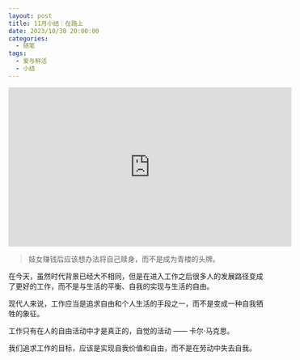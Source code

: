 ```yaml
---
layout: post
title: 11月小结｜在路上
date: 2023/10/30 20:00:00
categories:
  - 随笔
tags:
  - 爱与鲜活
  - 小结
---
```

<iframe width="560" height="315" src="https://www.youtube.com/embed/AjaHWJl6EC8?si=9lYJtWVS47lAC2mA" title="YouTube video player" frameborder="0" allow="accelerometer; autoplay; clipboard-write; encrypted-media; gyroscope; picture-in-picture; web-share" allowfullscreen></iframe>

> 妓女赚钱后应该想办法将自己赎身，而不是成为青楼的头牌。

在今天，虽然时代背景已经大不相同，但是在进入工作之后很多人的发展路径变成了更好的工作，而不是与生活的平衡、自我的实现与生活的自由。

现代人来说，工作应当是追求自由和个人生活的手段之一，而不是变成一种自我牺牲的象征。

工作只有在人的自由活动中才是真正的，自觉的活动 —— 卡尔·马克思。

我们追求工作的目标，应该是实现自我价值和自由，而不是在劳动中失去自我。

